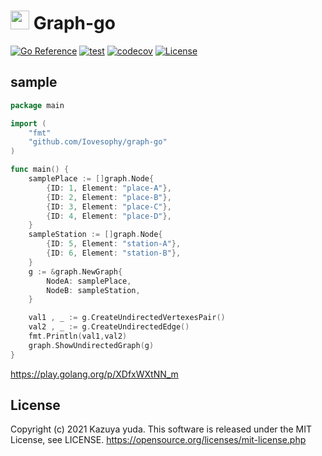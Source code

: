 # <img src="https://user-images.githubusercontent.com/15680172/137610607-39e4b8b0-a343-4b22-b37c-0183bbf86dc4.png" data-canonical-src="https://user-images.githubusercontent.com/15680172/137610607-39e4b8b0-a343-4b22-b37c-0183bbf86dc4.png" width="30" height="30" /> Graph-go

[![Go Reference](https://pkg.go.dev/badge/github.com/Iovesophy/graph-go.svg)](https://pkg.go.dev/github.com/Iovesophy/graph-go) [![test](https://github.com/Iovesophy/graph-go/actions/workflows/test.yml/badge.svg?branch=master)](https://github.com/Iovesophy/graph-go/actions/workflows/test.yml) [![codecov](https://codecov.io/gh/Iovesophy/graph-go/branch/master/graph/badge.svg?token=LMRN408RMC)](https://codecov.io/gh/Iovesophy/graph-go) [![License](http://img.shields.io/badge/license-mit-blue.svg?style=flat-square)](https://raw.githubusercontent.com/Iovesophy/graph-go/master/LICENSE)

## sample

```Go
package main

import (
	"fmt"
	"github.com/Iovesophy/graph-go"
)

func main() {
	samplePlace := []graph.Node{
		{ID: 1, Element: "place-A"},
		{ID: 2, Element: "place-B"},
		{ID: 3, Element: "place-C"},
		{ID: 4, Element: "place-D"},
	}
	sampleStation := []graph.Node{
		{ID: 5, Element: "station-A"},
		{ID: 6, Element: "station-B"},
	}
	g := &graph.NewGraph{
		NodeA: samplePlace,
		NodeB: sampleStation,
	}

	val1 , _ := g.CreateUndirectedVertexesPair()
	val2 , _ := g.CreateUndirectedEdge()
	fmt.Println(val1,val2)
	graph.ShowUndirectedGraph(g)
}
```

https://play.golang.org/p/XDfxWXtNN_m

## License
Copyright (c) 2021 Kazuya yuda.
This software is released under the MIT License, see LICENSE.
https://opensource.org/licenses/mit-license.php
